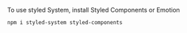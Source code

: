 To use styled System, install  Styled Components or Emotion

````bash
npm i styled-system styled-components
````
